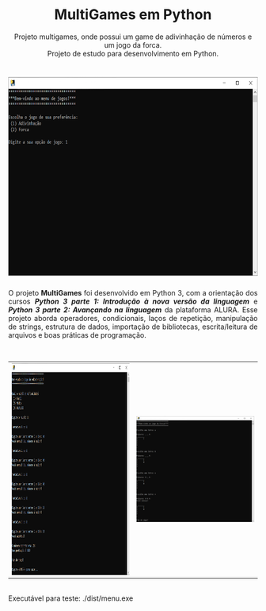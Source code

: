 <h1 align="center">MultiGames em Python</h1>
<p align="center">Projeto multigames, onde possui um game de adivinhação de números e um jogo da forca. <br>Projeto de estudo para desenvolvimento em Python.</p>
<h1 align="center">
  <img src="./imgs/menu.png" width=700px height=400px />
</h1>

<p align="justify">O projeto <b>MultiGames</b> foi desenvolvido em Python 3, com a orientação dos cursos <b><i>Python 3 parte 1: Introdução à nova versão da linguagem</i></b> e 
<b><i>Python 3 parte 2: Avançando na linguagem</i></b> da plataforma ALURA.
Esse projeto aborda operadores, condicionais, laços de repetição, manipulação de strings, estrutura de dados, importação de bibliotecas, escrita/leitura de arquivos
e boas práticas de programação.
</p>

<br />

 <table style="width:100%" border="0px">
  <tr>
    <td><img src="imgs/adivinhação.png" width="500" height="427"/></td>
    <td><img src="imgs/forca.png" width="500"/></td>
  </tr>
</table> 

<br />
Executável para teste: ./dist/menu.exe
